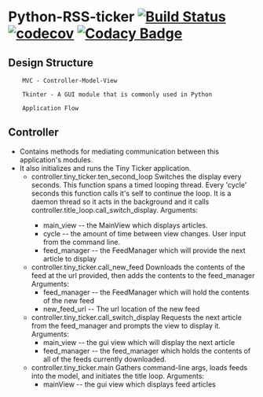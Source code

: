 # Python-RSS-ticker [![Build Status](https://travis-ci.org/int-thumbWar-1-2-3-4/Python-RSS-ticker.svg?branch=development)](https://travis-ci.org/int-thumbWar-1-2-3-4/Python-RSS-ticker) [![codecov](https://codecov.io/gh/int-thumbWar-1-2-3-4/Python-RSS-ticker/branch/development/graph/badge.svg)](https://codecov.io/gh/int-thumbWar-1-2-3-4/Python-RSS-ticker) [![Codacy Badge](https://api.codacy.com/project/badge/Grade/cfada09b278548a082e369a17001880c)](https://app.codacy.com/gh/int-thumbWar-1-2-3-4/Python-RSS-ticker?utm_source=github.com&utm_medium=referral&utm_content=int-thumbWar-1-2-3-4/Python-RSS-ticker&utm_campaign=Badge_Grade_Dashboard)
## Design Structure

        MVC - Controller-Model-View

        Tkinter - A GUI module that is commonly used in Python

        Application Flow 
## Controller 
   - Contains methods for mediating communication between this application's modules. 
   - It also initializes and runs the Tiny Ticker application.
       - controller.tiny_ticker.ten_second_loop
            Switches the display every <cycle> seconds. This function spans a timed looping thread. Every 'cycle' seconds this
            function calls it's self to continue the loop. It is a daemon thread so it acts in the background and it calls
            controller.title_loop.call_switch_display.
       Arguments:
            - main_view -- the MainView which displays articles.
            - cycle -- the amount of time between view changes. User input from the command line.
            - feed_manager -- the FeedManager which will provide the next article to display
       - controller.tiny_ticker.call_new_feed
            Downloads the contents of the feed at the url provided, then adds the contents to the feed_manager
       Arguments:
            - feed_manager -- the FeedManager which will hold the contents of the new feed
            - new_feed_url -- The url location of the new feed
       - controller.tiny_ticker.call_switch_display
            Requests the next article from the feed_manager and prompts the view to display it.
       Arguments:
           - main_view -- the gui view which will display the next article
           - feed_manager -- the feed_manager which holds the contents of all of the feeds currently downloaded.
       - controller.tiny_ticker.main
            Gathers command-line args, loads feeds into the model, and initiates the title loop.
       Arguments:
           - mainView -- the gui view which displays feed articles
        

